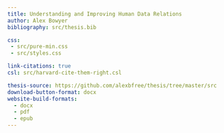 ```yaml
---
title: Understanding and Improving Human Data Relations
author: Alex Bowyer
bibliography: src/thesis.bib

css:
 - src/pure-min.css
 - src/styles.css

link-citations: true
csl: src/harvard-cite-them-right.csl

thesis-source: https://github.com/alexbfree/thesis/tree/master/src
download-button-format: docx
website-build-formats:
  - docx
  - pdf
  - epub
---
```

